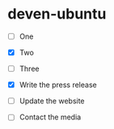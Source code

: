 # deven-ubuntu

- [ ] One
- [x] Two
- [ ] Three

- [x] Write the press release
- [ ] Update the website
- [ ] Contact the media
